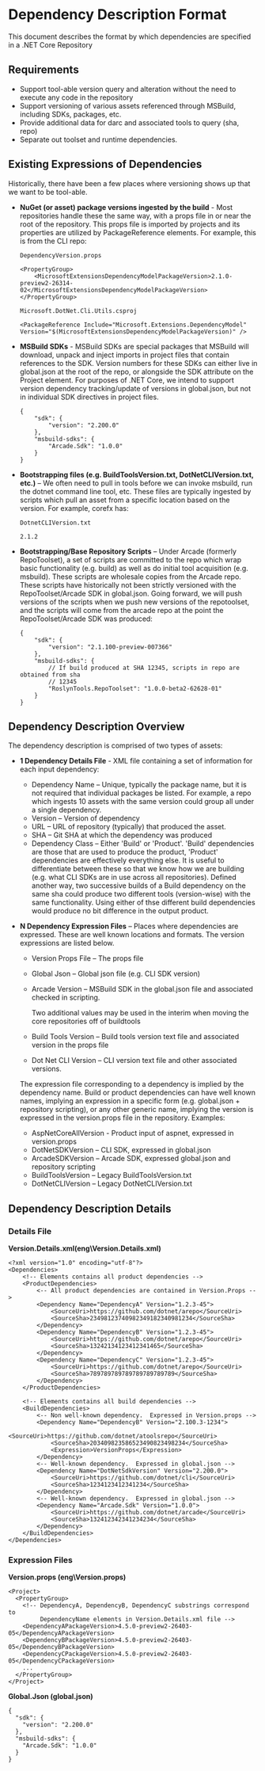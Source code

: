 # Dependency Description Format

This document describes the format by which dependencies are specified in a .NET Core Repository

## Requirements
- Support tool-able version query and alteration without the need to execute any code in the repository
- Support versioning of various assets referenced through MSBuild, including SDKs, packages, etc.
- Provide additional data for darc and associated tools to query (sha, repo)
- Separate out toolset and runtime dependencies.

## Existing Expressions of Dependencies
Historically, there have been a few places where versioning shows up that we want to be tool-able.
- **NuGet (or asset) package versions ingested by the build** - Most repositories handle these the same way, with a props file in or near the root of the repository. This props file is imported by projects and its properties are utilized by PackageReference elements. For example, this is from the CLI repo:

    ```
    DependencyVersion.props

    <PropertyGroup>
        <MicrosoftExtensionsDependencyModelPackageVersion>2.1.0-preview2-26314-02</MicrosoftExtensionsDependencyModelPackageVersion>
    </PropertyGroup>
    ```
    ```
    Microsoft.DotNet.Cli.Utils.csproj

    <PackageReference Include="Microsoft.Extensions.DependencyModel" Version="$(MicrosoftExtensionsDependencyModelPackageVersion)" />
    ```

- **MSBuild SDKs** - MSBuild SDKs are special packages that MSBuild will download, unpack and inject imports in project files that contain references to the SDK.  Version numbers for these SDKs can either live in global.json at the root of the repo, or alongside the SDK attribute on the Project element.  For purposes of .NET Core, we intend to support version dependency tracking/update of versions in global.json, but not in individual SDK directives in project files.

    ```
    {
        "sdk": {
            "version": "2.200.0"
        },
        "msbuild-sdks": {
            "Arcade.Sdk": "1.0.0"
        }
    }
    ```

- **Bootstrapping files (e.g. BuildToolsVersion.txt, DotNetCLIVersion.txt, etc.)** – We often need to pull in tools before we can invoke msbuild, run the dotnet command line tool, etc.  These files are typically ingested by scripts which pull an asset from a specific location based on the version.  For example, corefx has:

    ```
    DotnetCLIVersion.txt

    2.1.2
    ```

- **Bootstrapping/Base Repository Scripts** – Under Arcade (formerly RepoToolset), a set of scripts are committed to the repo which wrap basic functionality (e.g. build) as well as do initial tool acquisition (e.g. msbuild).  These scripts are wholesale copies from the Arcade repo.  These scripts have historically not been strictly versioned with the RepoToolset/Arcade SDK in global.json.  Going forward, we will push versions of the scripts when we push new versions of the repotoolset, and the scripts will come from the arcade repo at the point the RepoToolset/Arcade SDK was produced:

    ```
    {
        "sdk": {
            "version": "2.1.100-preview-007366"
        },
        "msbuild-sdks": {
            // If build produced at SHA 12345, scripts in repo are obtained from sha
            // 12345
            "RoslynTools.RepoToolset": "1.0.0-beta2-62628-01"
        }
    }
    ```
## Dependency Description Overview
The dependency description is comprised of two types of assets:
- **1 Dependency Details File** - XML file containing a set of information for each input dependency:
  - Dependency Name – Unique, typically the package name, but it is not required that individual packages be listed.  For example, a repo which ingests 10 assets with the same version could group all under a single dependency.
  - Version – Version of dependency
  - URL – URL of repository (typically) that produced the asset.
  - SHA – Git SHA at which the dependency was produced
  - Dependency Class – Either 'Build' or 'Product'.  'Build' dependencies are those that are used to produce the product, 'Product' dependencies are effectively everything else.  It is useful to differentiate between these so that we know how we are building (e.g. what CLI SDKs are in use across all repositories).  Defined another way, two successive builds of a Build dependency on the same sha could produce two different tools (version-wise) with the same functionality.  Using either of thse different build dependencies would produce no bit difference in the output product.
- **N Dependency Expression Files** – Places where dependencies are expressed.  These are well known locations and formats.  The version expressions are listed below.
  - Version Props File – The props file
  - Global Json – Global json file (e.g. CLI SDK version)
  - Arcade Version – MSBuild SDK in the global.json file and associated checked in scripting.

    Two additional values may be used in the interim when moving the core repositories off of buildtools
  - Build Tools Version – Build tools version text file and associated version in the props file
  - Dot Net CLI Version – CLI version text file and other associated versions.

  The expression file corresponding to a dependency is implied by the dependency name.  Build or product dependencies can have well known names, implying an expression in a specific form (e.g. global.json + repository scripting), or any other generic name, implying the version is expressed in the version.props file in the repository.  Examples:
    - AspNetCoreAllVersion - Product input of aspnet, expressed in version.props
    - DotNetSDKVersion – CLI SDK, expressed in global.json
    - ArcadeSDKVersion – Arcade SDK, expressed global.json and repository scripting
    - BuildToolsVersion – Legacy BuildToolsVersion.txt
    - DotNetCLIVersion – Legacy DotNetCLIVersion.txt

## Dependency Description Details
### Details File

**Version.Details.xml(eng\Version.Details.xml)**
```
<?xml version="1.0" encoding="utf-8"?>
<Dependencies>
    <!-- Elements contains all product dependencies -->
    <ProductDependencies>
        <-- All product dependencies are contained in Version.Props -->
        <Dependency Name="DependencyA" Version="1.2.3-45">
            <SourceUri>https://github.com/dotnet/arepo</SourceUri>
            <SourceSha>23498123740982349182340981234</SourceSha>
        </Dependency>
        <Dependency Name="DependencyB" Version="1.2.3-45">
            <SourceUri>https://github.com/dotnet/arepo</SourceUri>
            <SourceSha>13242134123412341465</SourceSha>
        </Dependency>
        <Dependency Name="DependencyC" Version="1.2.3-45">
            <SourceUri>https://github.com/dotnet/arepo</SourceUri>
            <SourceSha>789789789789789789789789</SourceSha>
        </Dependency>
    </ProductDependencies>

    <!-- Elements contains all build dependencies -->
    <BuildDependencies>
        <-- Non well-known dependency.  Expressed in Version.props -->
        <Dependency Name="DependencyB" Version="2.100.3-1234">
            <SourceUri>https://github.com/dotnet/atoolsrepo</SourceUri>
            <SourceSha>203409823586523490823498234</SourceSha>
            <Expression>VersionProps</Expression>
        </Dependency>
        <-- Well-known dependency.  Expressed in global.json -->
        <Dependency Name="DotNetSdkVersion" Version="2.200.0">
            <SourceUri>https://github.com/dotnet/cli</SourceUri>
            <SourceSha>1234123412341234</SourceSha>
        </Dependency>
        <-- Well-known dependency.  Expressed in global.json -->
        <Dependency Name="Arcade.Sdk" Version="1.0.0">
            <SourceUri>https://github.com/dotnet/arcade</SourceUri>
            <SourceSha>132412342341234234</SourceSha>
        </Dependency>
    </BuildDependencies>
</Dependencies>
```

### Expression Files
**Version.props (eng\Version.props)**
```
<Project>
  <PropertyGroup>
    <!-- DependencyA, DependencyB, DependencyC substrings correspond to
         DependencyName elements in Version.Details.xml file -->
    <DependencyAPackageVersion>4.5.0-preview2-26403-05</DependencyAPackageVersion>
    <DependencyBPackageVersion>4.5.0-preview2-26403-05</DependencyBPackageVersion>
    <DependencyCPackageVersion>4.5.0-preview2-26403-05</DependencyCPackageVersion>
    ...
  </PropertyGroup>
</Project>
```

**Global.Json (global.json)**
```
{
  "sdk": {
    "version": "2.200.0"
  },
  "msbuild-sdks": {
    "Arcade.Sdk": "1.0.0"
  }
}
```
